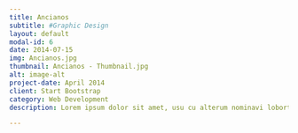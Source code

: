 ```yaml
---
title: Ancianos
subtitle: #Graphic Design
layout: default
modal-id: 6
date: 2014-07-15
img: Ancianos.jpg
thumbnail: Ancianos - Thumbnail.jpg
alt: image-alt
project-date: April 2014
client: Start Bootstrap
category: Web Development
description: Lorem ipsum dolor sit amet, usu cu alterum nominavi lobortis. At duo novum diceret. Tantas apeirian vix et, usu sanctus postulant inciderint ut, populo diceret necessitatibus in vim. Cu eum dicam feugiat noluisse.

---
```

